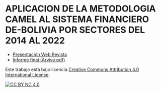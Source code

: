 # APLICACION DE LA METODOLOGIA CAMEL AL SISTEMA FINANCIERO DE-BOLIVIA POR SECTORES DEL 2014 AL 2022

- [Presentación Web Revista](https://revistas.umss.edu.bo/index.php/busqueda/article/view/1076)
- [Informe final (Arvivo pdf)](https://doi.org/10.5281/zenodo.11159619)


Este trabajo está bajo licencia 
[Creative Commons Attribution 4.0 International License][cc-by-nc].

[![CC BY NC 4.0][cc-by-nc-image]][cc-by-nc]


[cc-by-nc]: https://creativecommons.org/licenses/by-nc/4.0/
[cc-by-nc-image]: https://mirrors.creativecommons.org/presskit/buttons/88x31/png/by-nc.png
